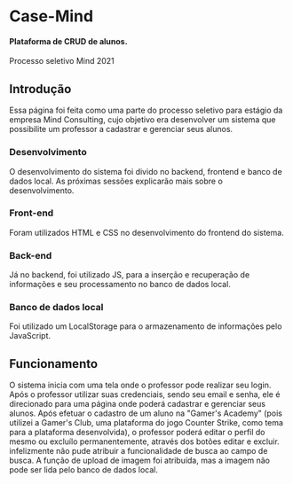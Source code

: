 # Case-Mind
#### Plataforma de CRUD de alunos.
Processo seletivo Mind 2021
## Introdução
Essa página foi feita como uma parte do processo seletivo para estágio da empresa Mind Consulting, cujo objetivo era desenvolver um sistema que possibilite um professor a cadastrar e gerenciar seus alunos.

### Desenvolvimento
O desenvolvimento do sistema foi divido no backend, frontend e banco de dados local. As próximas sessões explicarão mais sobre o desenvolvimento.

### Front-end
Foram utilizados HTML e CSS no desenvolvimento do frontend do sistema.

### Back-end
Já no backend, foi utilizado JS, para a inserção e recuperação de informações e seu processamento no banco de dados local.

### Banco de dados local
Foi utilizado um LocalStorage para o armazenamento de informações pelo JavaScript.

## Funcionamento
O sistema inicia com uma tela onde o professor pode realizar seu login.
Após o professor utilizar suas credenciais, sendo seu email e senha, ele é direcionado para uma página onde poderá cadastrar e gerenciar seus alunos. Após efetuar o cadastro de um aluno na "Gamer's Academy" (pois utilizei a Gamer's Club, uma plataforma do jogo Counter Strike, como tema para a plataforma desenvolvida), o professor poderá editar o perfil do mesmo ou excluílo permanentemente, através dos botões editar e excluir. infelizmente não pude atribuir a funcionalidade de busca ao campo de busca. A função de upload de imagem foi atribuída, mas a imagem não pode ser lida pelo banco de dados local.